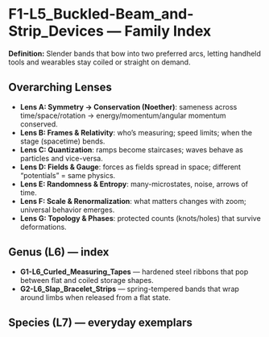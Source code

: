 # F1-L5_Buckled-Beam_and-Strip_Devices — Family Index
**Definition:** Slender bands that bow into two preferred arcs, letting handheld tools and wearables stay coiled or straight on demand.

## Overarching Lenses

- **Lens A: Symmetry -> Conservation (Noether)**: sameness across time/space/rotation → energy/momentum/angular momentum conserved.
- **Lens B: Frames & Relativity**: who’s measuring; speed limits; when the stage (spacetime) bends.
- **Lens C: Quantization**: ramps become staircases; waves behave as particles and vice-versa.
- **Lens D: Fields & Gauge**: forces as fields spread in space; different “potentials” = same physics.
- **Lens E: Randomness & Entropy**: many-microstates, noise, arrows of time.
- **Lens F: Scale & Renormalization**: what matters changes with zoom; universal behavior emerges.
- **Lens G: Topology & Phases**: protected counts (knots/holes) that survive deformations.

## Genus (L6) — index
- **G1-L6_Curled_Measuring_Tapes** — hardened steel ribbons that pop between flat and coiled storage shapes.
- **G2-L6_Slap_Bracelet_Strips** — spring-tempered bands that wrap around limbs when released from a flat state.

## Species (L7) — everyday exemplars
